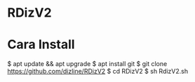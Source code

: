 # RDizV2
# Cara Install
$ apt update && apt upgrade
$ apt install git
$ git clone https://github.com/dizline/RDizV2
$ cd RDizV2
$ sh RdizV2.sh
